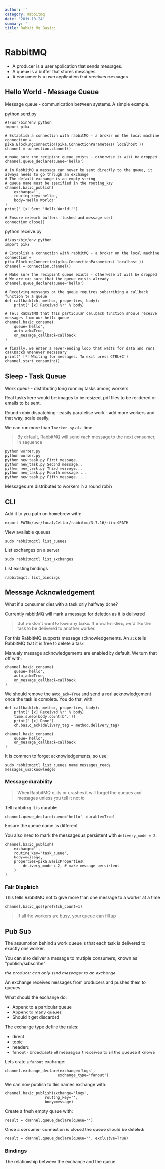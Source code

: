 ```yaml
---
author: ''
category: Rabbitmq
date: '2019-10-24'
summary: ''
title: Rabbit Mq Basics
---
```

# RabbitMQ

* A producer is a user application that sends messages.
* A queue is a buffer that stores messages.
* A consumer is a user application that receives messages.

## Hello World - Message Queue

Message queue - communication between systems.
A simple example.

python send.py

    #!/usr/bin/env python
    import pika

    # Establish a connection with rabbitMQ - a broker on the local machine
    connection = pika.BlockingConnection(pika.ConnectionParameters('localhost'))
    channel = connection.channel()

    # Make sure the recipient queue exists - otherwise it will be dropped
    channel.queue_declare(queue='hello')

    # In RabbitMQ a message can never be sent directly to the queue, it always needs to go through an exchange
    # The default exchange is an empty string
    # queue name must be specified in the routing_key
    channel.basic_publish(
        exchange='',
        routing_key='hello',
        body='Hello World!'
    )
    print(" [x] Sent 'Hello World!'")

    # Ensure network buffers flushed and message sent
    connection.close()

python receive.py

    #!/usr/bin/env python
    import pika

    # Establish a connection with rabbitMQ - a broker on the local machine
    connection = pika.BlockingConnection(pika.ConnectionParameters('localhost'))
    channel = connection.channel()

    # Make sure the recipient queue exists - otherwise it will be dropped
    # We are not sure that the queue exists already
    channel.queue_declare(queue='hello')

    # Receiving messages on the queue requires subscribing a callback function to a queue
    def callback(ch, method, properties, body):
        print(" [x] Received %r" % body)

    # Tell RabbitMQ that this particular callback function should receive messages from our hello queue
    channel.basic_consume(
        queue='hello',
        auto_ack=True,
        on_message_callback=callback
    )

    # finally, we enter a never-ending loop that waits for data and runs callbacks whenever necessary
    print(' [*] Waiting for messages. To exit press CTRL+C')
    channel.start_consuming()

## Sleep - Task Queue

Work queue - distributing long running tasks among workers

Real tasks here would be: images to be resized, pdf files to be rendered or emails to be sent.

Round-robin dispatching - easily parallelise work - add more workers and that way, scale easily.

We can run more than 1 `worker.py` at a time

> By default, RabbitMQ will send each message to the next consumer, in sequence

    python worker.py
    python worker.py
    python new_task.py First message.
    python new_task.py Second message..
    python new_task.py Third message...
    python new_task.py Fourth message....
    python new_task.py Fifth message.....

Messages are distributed to workers in a round robin

## CLI

Add it to you path on homebrew with:

    export PATH=/usr/local/Cellar/rabbitmq/3.7.16/sbin:$PATH  

View available queues

    sudo rabbitmqctl list_queues

List exchanges on a server

    sudo rabbitmqctl list_exchanges

List existing bindings

    rabbitmqctl list_bindings


## Message Acknowledgement

What if a consumer dies with a task only halfway done?

Currently rabbitMQ will mark a message for deletion as it is delivered

> But we don't want to lose any tasks. If a worker dies, we'd like the task to be delivered to another worker.

For this RabbitMQ supports message acknowledgements.
An `ack` tells RabbitMQ that it is free to delete a task

Manualy message acknowledgements are enabled by default. We turn that off with:

    channel.basic_consume(
        queue='hello',
        auto_ack=True,
        on_message_callback=callback
    )

We should remove the `auto_ack=True` and send a real acknowledgement once the task is complete.
You do that with:

    def callback(ch, method, properties, body):
        print(" [x] Received %r" % body)
        time.sleep(body.count(b'.'))
        print(" [x] Done")
        ch.basic_ack(delivery_tag = method.delivery_tag)

    channel.basic_consume(
        queue='hello',
        on_message_callback=callback
    )

It is common to forget acknowledgements, so use:

    sudo rabbitmqctl list_queues name messages_ready messages_unacknowledged

### Message durability

> When RabbitMQ quits or crashes it will forget the queues and messages unless you tell it not to

Tell rabbitmq it is durable:

    channel.queue_declare(queue='hello', durable=True)

Ensure the queue name os different

You also need to mark the messages as persistent with `delivery_mode = 2`:

    channel.basic_publish(
        exchange='',
        routing_key="task_queue",
        body=message,
        properties=pika.BasicProperties(
            delivery_mode = 2, # make message persistent
        )
    )

### Fair Displatch

This tells RabbitMQ not to give more than one message to a worker at a time

    channel.basic_qos(prefetch_count=1)

> If all the workers are busy, your queue can fill up

## Pub Sub

The assumption behind a work queue is that each task is delivered to exactly one worker.

You can also deliver a message to multiple consumers, known as "publish/subscribe"

_the producer can only send messages to an exchange_

An exchange receives messages from producers and pushes them to queues

What should the exchange do:

* Append to a particular queue
* Append to many queues
* Should it get discarded

The exchange type define the rules: 

* direct
* topic
* headers
* fanout - broadcasts all messages it receives to all the queues it knows

Lets crate a `fanout` exchange:

    channel.exchange_declare(exchange='logs',
                            exchange_type='fanout')

We can now publish to this names exchange with:

    channel.basic_publish(exchange='logs',
                      routing_key='',
                      body=message)

Create a fresh empty queue with:

    result = channel.queue_declare(queue='')

Once a consumer connection is closed the queue should be deleted:

    result = channel.queue_declare(queue='', exclusive=True)

### Bindings

The relationship between the exchange and the queue

